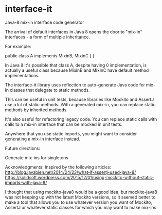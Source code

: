 # interface-it
Java-8 mix-in interface code generator

The arrival of default interfaces in Java 8 opens the door to "mix-in" interfaces - a form of multiple inheritance.

For example:

public class A implements MixinB, MixinC {
}

In Java 8 it's possible that class A, despite having 0 implementation, is actually a useful class because MixinB and MixinC have
default method implementations.

The interface-it library uses reflection to auto-generate Java code for mix-in classes that delegate to static methods.  

This can be useful in unit tests, because libraries like Mockito and AssertJ use a lot of static methods. With a generated 
mix-in, you can replace static methods by inherited methods.

It's also useful for refactoring legacy code. You can replace static calls with calls to a mix-in interface that can be mocked
in unit tests.

Anywhere that you use static imports, you might want to consider generating a mix-in interface instead.

Future directions:

Generate mix-ins for singletons

Acknowledgments: 
Inspired by the following articles:
http://blog.javabien.net/2014/04/23/what-if-assertj-used-java-8/
https://solidsoft.wordpress.com/2015/12/01/using-mockito-without-static-imports-with-java-8/

I thought that using mockito-java8 would be a good idea, but mockito-java8 was not keeping up with the latest Mockito versions, so it seemed better to make a tool that allows you to use whatever version you want of Mockito, AssertJ or whatever static classes for which you may want to make mix-ins.
